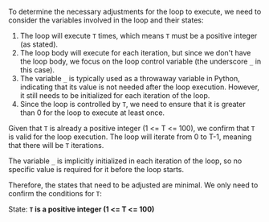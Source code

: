 To determine the necessary adjustments for the loop to execute, we need to consider the variables involved in the loop and their states:

1. The loop will execute `T` times, which means `T` must be a positive integer (as stated).
2. The loop body will execute for each iteration, but since we don't have the loop body, we focus on the loop control variable (the underscore `_` in this case).
3. The variable `_` is typically used as a throwaway variable in Python, indicating that its value is not needed after the loop execution. However, it still needs to be initialized for each iteration of the loop.
4. Since the loop is controlled by `T`, we need to ensure that it is greater than 0 for the loop to execute at least once.

Given that `T` is already a positive integer (1 <= T <= 100), we confirm that `T` is valid for the loop execution. The loop will iterate from 0 to T-1, meaning that there will be `T` iterations.

The variable `_` is implicitly initialized in each iteration of the loop, so no specific value is required for it before the loop starts.

Therefore, the states that need to be adjusted are minimal. We only need to confirm the conditions for `T`:

State: **`T` is a positive integer (1 <= T <= 100)**